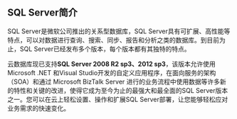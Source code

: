 ## SQL Server简介
SQL Server是微软公司推出的关系型数据库，SQL Server具有可扩展、高性能等特点，可以对数据进行查询、搜索、同步、报告和分析之类的数据库。到目前为止，SQL Server已经发布多个版本，每个版本都有其独特的特点。

云数据库现已支持**SQL Server 2008 R2 sp3、2012 sp3**，该版本允许使用 Microsoft .NET 和Visual Studio开发的自定义应用程序，在面向服务的架构（SOA）和通过 Microsoft BizTalk Server 进行的业务流程中使用数据等许多新的特性和关键的改进，使得它成为至今为止的最强大和最全面的SQL Server版本之一。您可以在云上轻松设置、操作和扩展SQL Server部署，让您能够轻松应对业务需求的快速变化。
